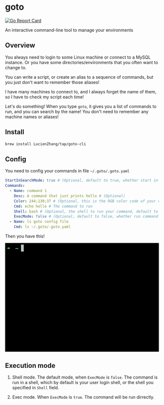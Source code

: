 # goto

[![Go Report Card](https://goreportcard.com/badge/github.com/LucienZhang/goto)](https://goreportcard.com/report/github.com/LucienZhang/goto)

An interactive command-line tool to manage your environments

## Overview

You always need to login to some Linux machine or connect to a MySQL instance. Or you have some directories/environments that you often want to change to.

You can write a script, or create an alias to a sequence of commands, but you just don't want to remember those aliases!

I have many machines to connect to, and I always forget the name of them, so I have to check my script each time!

Let's do something! When you type `goto`, it gives you a list of commands to run, and you can search by the name! You don't need to remember any machine names or aliases!

## Install

```sh
brew install LucienZhang/tap/goto-cli
```

## Config

You need to config your commands in file `~/.goto/.goto.yaml`

```yaml
StartInSearchMode: true # (Optional, default to true, whether start in search mode. press slash (/) to toggle between search mode and normal mode)
Commands:
  - Name: command 1
    Desc: A command that just prints hello # (Optional)
    Color: 244;130;37 # (Optional, this is the RGB color code of your command name. It has to be in form of <r>;<g>;<b>)
    Cmd: echo hello # The command to run
    Shell: bash # (Optional, the shell to run your command, default to your user login shell)
    ExecMode: false # (Optional, default to false, whether run command in exec mode. See details below)
  - Name: ls goto config file
    Cmd: ls ~/.goto/.goto.yaml
```

Then you have this!

![Demo](./docs/demo.gif)

## Execution mode

1. Shell mode. The default mode, when `ExecMode` is `false`. The command is run in a shell, which by default is your user login shell, or the shell you specified in `Shell` field.

2. Exec mode. When `ExecMode` is `true`. The command will be run dirrectly.
